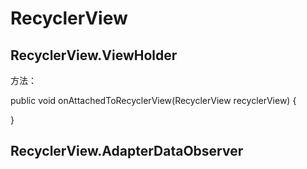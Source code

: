 # RecyclerView

## RecyclerView.ViewHolder

方法：

public void onAttachedToRecyclerView(RecyclerView recyclerView) {
    
}

## RecyclerView.AdapterDataObserver

